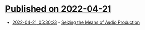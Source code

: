 # [Published on 2022-04-21](index.md)

* [2022-04-21, 05:30:23](https://news.ycombinator.com/item?id=31106274) - [Seizing the Means of Audio Production](https://www.laphamsquarterly.org/roundtable/seizing-means-audio-production)
